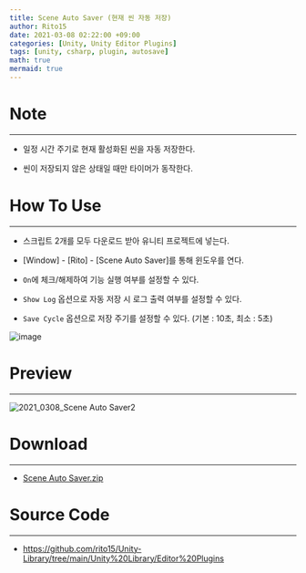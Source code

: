 ```yaml
---
title: Scene Auto Saver (현재 씬 자동 저장)
author: Rito15
date: 2021-03-08 02:22:00 +09:00
categories: [Unity, Unity Editor Plugins]
tags: [unity, csharp, plugin, autosave]
math: true
mermaid: true
---
```


# Note
---
- 일정 시간 주기로 현재 활성화된 씬을 자동 저장한다.

- 씬이 저장되지 않은 상태일 때만 타이머가 동작한다.


# How To Use
---
- 스크립트 2개를 모두 다운로드 받아 유니티 프로젝트에 넣는다.
- [Window] - [Rito] - [Scene Auto Saver]를 통해 윈도우를 연다.

- `On`에 체크/해제하여 기능 실행 여부를 설정할 수 있다.
- `Show Log` 옵션으로 자동 저장 시 로그 출력 여부를 설정할 수 있다.
- `Save Cycle` 옵션으로 저장 주기를 설정할 수 있다. (기본 : 10초, 최소 : 5초)

![image](https://user-images.githubusercontent.com/42164422/110288473-67e5e200-802b-11eb-9d2f-4ab392e77f6d.png)



# Preview
---

![2021_0308_Scene Auto Saver2](https://user-images.githubusercontent.com/42164422/110287071-48e65080-8029-11eb-8832-80ba04d7816e.gif)



# Download
---
- [Scene Auto Saver.zip](https://github.com/rito15/Images/files/6099673/Scene_Auto_Saver.zip)



# Source Code
---
- <https://github.com/rito15/Unity-Library/tree/main/Unity%20Library/Editor%20Plugins>

